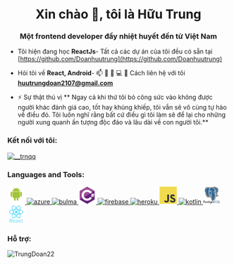 <h1 align="center">Xin chào 👋, tôi là Hữu Trung</h1><h3 align="center">Một frontend developer đầy nhiệt huyết đến từ Việt Nam</h3>


- Tôi hiện đang học **ReactJs**- Tất cả các dự án của tôi đều có sẵn tại [https://github.com/Doanhuutrung](https://github.com/Doanhuutrung)

- Hỏi tôi về **React, Android**- 📫 💬 🌱 💻 👨 Cách liên hệ với tôi **huutrungdoan2107@gmail.com**





- ⚡ Sự thật thú vị ** Ngay cả khi thứ tôi bỏ công sức vào không được người khác đánh giá cao, tốt hay khủng khiếp, tôi vẫn sẽ vô cùng tự hào về điều đó. Tôi luôn nghĩ rằng bất cứ điều gì tôi làm sẽ để lại cho những người xung quanh ấn tượng độc đáo và lâu dài về con người tôi.**

<h3 align="left">Kết nối với tôi:</h3><p align="left">

<a href="https://instagram.com/__trnqq" target="blank"><img align="center" src="https://raw.githubusercontent.com/rahuldkjain/github-profile-readme-generator/master/src/images/icons/Social/instagram.svg" alt="__trnqq" height="30" width="40" /></a></p>

<h3 align="left">Languages and Tools:</h3>
<p align="left"> <a href="https://developer.android.com" target="_blank" rel="noreferrer"> <img src="https://raw.githubusercontent.com/devicons/devicon/master/icons/android/android-original-wordmark.svg" alt="android" width="40" height="40"/> </a> <a href="https://azure.microsoft.com/en-in/" target="_blank" rel="noreferrer"> <img src="https://www.vectorlogo.zone/logos/microsoft_azure/microsoft_azure-icon.svg" alt="azure" width="40" height="40"/> </a> <a href="https://bulma.io/" target="_blank" rel="noreferrer"> <img src="https://raw.githubusercontent.com/gilbarbara/logos/804dc257b59e144eaca5bc6ffd16949752c6f789/logos/bulma.svg" alt="bulma" width="40" height="40"/> </a> <a href="https://www.w3schools.com/cs/" target="_blank" rel="noreferrer"> <img src="https://raw.githubusercontent.com/devicons/devicon/master/icons/csharp/csharp-original.svg" alt="csharp" width="40" height="40"/> </a> <a href="https://firebase.google.com/" target="_blank" rel="noreferrer"> <img src="https://www.vectorlogo.zone/logos/firebase/firebase-icon.svg" alt="firebase" width="40" height="40"/> </a> <a href="https://heroku.com" target="_blank" rel="noreferrer"> <img src="https://www.vectorlogo.zone/logos/heroku/heroku-icon.svg" alt="heroku" width="40" height="40"/> </a> <a href="https://developer.mozilla.org/en-US/docs/Web/JavaScript" target="_blank" rel="noreferrer"> <img src="https://raw.githubusercontent.com/devicons/devicon/master/icons/javascript/javascript-original.svg" alt="javascript" width="40" height="40"/> </a> <a href="https://kotlinlang.org" target="_blank" rel="noreferrer"> <img src="https://www.vectorlogo.zone/logos/kotlinlang/kotlinlang-icon.svg" alt="kotlin" width="40" height="40"/> </a> <a href="https://www.postgresql.org" target="_blank" rel="noreferrer"> <img src="https://raw.githubusercontent.com/devicons/devicon/master/icons/postgresql/postgresql-original-wordmark.svg" alt="postgresql" width="40" height="40"/> </a> <a href="https://reactjs.org/" target="_blank" rel="noreferrer"> <img src="https://raw.githubusercontent.com/devicons/devicon/master/icons/react/react-original-wordmark.svg" alt="react" width="40" height="40"/> </a> </p>


<h3 align="left">Hỗ trợ:</h3>
<p><a href="https://www.buymeacoffee.com/TrungDoan22"> <img align="left" src="https://cdn.buymeacoffee.com/buttons/v2/default-yellow.png" height="50" width="210" alt="TrungDoan22" /></a></p><br><br>

